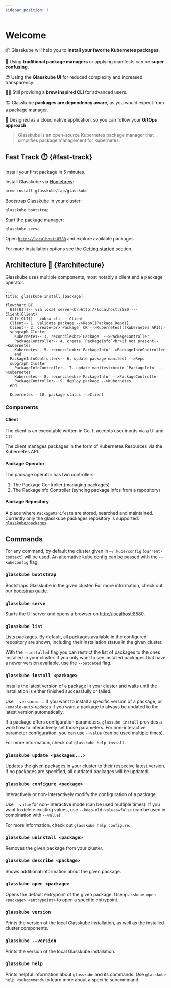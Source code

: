 ```yaml
---
sidebar_position: 1
---
```


# Welcome

📦️ Glasskube will help you to **install your favorite Kubernetes packages**.

🤯 Using **traditional package managers** or applying manifests can be **super confusing**.

😍 Using the **Glasskube UI** for reduced complexity and increased transparency.

🧑‍💻 Still providing a **brew inspired CLI** for advanced users.

🏗️ Glasskube **packages are dependency aware**, as you would expect from a package manager.

🤖 Designed as a cloud native application, so you can follow your **GitOps approach**.

> Glasskube is an open-source Kubernetes package manager that simplifies package management for Kubernetes.

## Fast Track ⏱️ {#fast-track}

Install your first package in 5 minutes.

Install Glasskube via [Homebrew](https://brew.sh/):

```bash
brew install glasskube/tap/glasskube
```

Bootstrap Glasskube in your cluster:

```
glasskube bootstrap
```

Start the package manager:

```bash
glasskube serve
```

Open [`http://localhost:8580`](http://localhost:8580) and explore available packages.

For more installation options see the [Getting started](getting-started/install) section.

## Architecture 📏 {#architecture}

Glasskube uses multiple components, most notably a client and a package operator.

```mermaid
---
title: glasskube install [package]
---
flowchart BT
  UI([UI])-- via local server<br>http://localhost:8580 ---Client(Client)
  CLI([CLI])-- cobra cli ---Client
  Client-- 1. validate package -->Repo[(Package Repo)]
  Client-- 2. create<br>`Package` CR -->Kubernetes(((Kubernetes API)))
  subgraph Cluster
    Kubernetes-- 3. reconcile<br>`Package` -->PackageController
    PackageController-- 4. create `PackageInfo`<br>if not present-->Kubernetes
    Kubernetes-- 5. reconcile<br>`PackageInfo`-->PackageInfoController
    end
  PackageInfoController<-- 6. update package manifest -->Repo
  subgraph Cluster
    PackageInfoController-- 7. update manifest<br>in `PackageInfo` -->Kubernetes
    Kubernetes-- 8. reconcile<br>`PackageInfo` -->PackageController
    PackageController-- 9. deploy package -->Kubernetes
  end

  Kubernetes-- 10. package status -->Client
```

### Components

#### Client

The client is an executable written in Go. It accepts user inputs via a UI and CLI.

The client manages packages in the form of Kubernetes Resources via the Kubernetes API.

#### Package Operator

The package operator has two controllers:

1. The Package Controller (managing packages)
2. The PackageInfo Controller (syncing package infos from a repository)

#### Package Repository

A place where `PackageManifest`s are stored, searched and maintained.
Currently only the glasskube packages repository is supported: [`glasskube/packages`](https://github.com/glasskube/packages)

## Commands

For any command, by default the cluster given in `~/.kube/config` (`current-context`) will be used.
An alternative kube config can be passed with the `--kubeconfig` flag.

### `glasskube bootstrap`

Bootstraps Glasskube in the given cluster. For more information, check out our [bootstrap guide](./getting-started/bootstrap).

### `glasskube serve`

Starts the UI server and opens a browser on [http://localhost:8580](http://localhost:8580).

### `glasskube list`

Lists packages. By default, all packages available in the configured repository are shown, including their installation status in the given cluster.

With the `--installed` flag you can restrict the list of packages to the ones installed in your cluster.
If you only want to see installed packages that have a newer version available, use the `--outdated` flag.

### `glasskube install <package>`

Installs the latest version of a package in your cluster and waits until the installation is either finished successfully or failed.

Use `--version=...` if you want to install a specific version of a package, or `--enable-auto-updates` if you want a package to always be updated to the latest version automatically.

If a package offers configuration parameters, `glassube install` provides a workflow to interactively set those parameters.
For non-interactive parameter configuration, you can use `--value` (can be used multiple times).

For more information, check out `glasskube help install`.

### `glasskube update <packages...>`

Updates the given packages in your cluster to their respecive latest version.
If no packages are specified, all outdated packages will be updated.

### `glasskube configure <package>`

Interactively or non-interactively modify the configuration of a package.

Use `--value` for non-interactive mode (can be used multiple times).
If you want to delete existing values, use `--keep-old-values=false` (can be used in combination with `--value`)

For more information, check out `glasskube help configure`.

### `glasskube uninstall <package>`

Removes the given package from your cluster.

### `glasskube describe <package>`

Shows additional information about the given package.

### `glasskube open <package>`

Opens the default entrypoint of the given package.
Use `glasskube open <package> <entrypoint>` to open a specific entrypoint.

### `glasskube version`

Prints the version of the local Glasskube installation, as well as the installed cluster components.

### `glasskube --version`

Prints the version of the local Glasskube installation.

### `glasskube help`

Prints helpful information about `glasskube` and its commands.
Use `glasskube help <subcommand>` to learn more about a specific subcommand.
